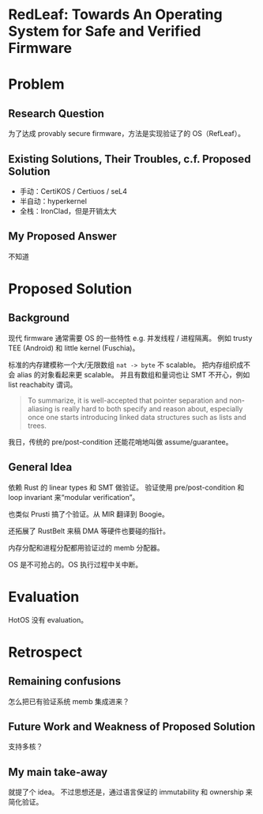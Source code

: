 # RedLeaf: Towards An Operating System for Safe and Verified Firmware

# Problem
## Research Question
为了达成 provably secure firmware，方法是实现验证了的 OS（RefLeaf）。

## Existing Solutions, Their Troubles, c.f. Proposed Solution
* 手动：CertiKOS / Certiuos / seL4
* 半自动：hyperkernel
* 全栈：IronClad，但是开销太大

## My Proposed Answer
不知道


# Proposed Solution
## Background
现代 firmware 通常需要 OS 的一些特性 e.g. 并发线程 / 进程隔离。
例如 trusty TEE (Android) 和 little kernel (Fuschia)。

标准的内存建模称一个大/无限数组 `nat -> byte` 不 scalable。
把内存组织成不会 alias 的对象看起来更 scalable。
并且有数组和量词也让 SMT 不开心，例如 list reachabity 谓词。

> To summarize, it is well-accepted that pointer separation and non-aliasing is
> really hard to both specify and reason about, especially once one starts
> introducing linked data structures such as lists and trees.

我日，传统的 pre/post-condition 还能花哨地叫做 assume/guarantee。

## General Idea
依赖 Rust 的 linear types 和 SMT 做验证。
验证使用 pre/post-condition 和 loop invariant 来“modular verification”。

也类似 Prusti 搞了个验证。从 MIR 翻译到 Boogie。

还拓展了 RustBelt 来稿 DMA 等硬件也要碰的指针。

内存分配和进程分配都用验证过的 memb 分配器。

OS 是不可抢占的。OS 执行过程中关中断。



# Evaluation
HotOS 没有 evaluation。


# Retrospect
## Remaining confusions
怎么把已有验证系统 memb 集成进来？

## Future Work and Weakness of Proposed Solution
支持多核？

## My main take-away
就提了个 idea。
不过思想还是，通过语言保证的 immutability 和 ownership 来简化验证。

